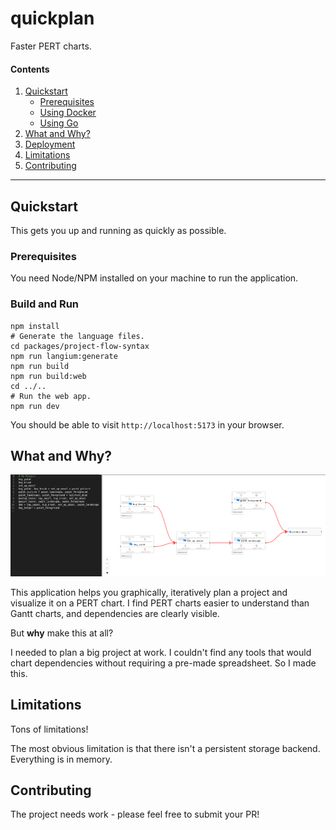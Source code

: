 # quickplan

Faster PERT charts.

#### Contents

1. [Quickstart](#quickstart)
    * [Prerequisites](#prerequisites)
    * [Using Docker](#using-docker)
    * [Using Go](#using-go)
2. [What and Why?](#what-and-why)
3. [Deployment](#deployment)
4. [Limitations](#limitations)
5. [Contributing](#contributing)

---

## Quickstart

This gets you up and running as quickly as possible.

### Prerequisites

You need Node/NPM installed on your machine to run the application.

### Build and Run

```shell
npm install
# Generate the language files.
cd packages/project-flow-syntax
npm run langium:generate
npm run build
npm run build:web
cd ../..
# Run the web app.
npm run dev
```

You should be able to visit `http://localhost:5173` in your browser.

## What and Why?

[![screenshot](./docs/img/screenshot-small.png)](./docs/img/screenshot.png)

This application helps you graphically, iteratively plan a project and visualize it on a PERT chart.
I find PERT charts easier to understand than Gantt charts, and dependencies are clearly visible.

But **why** make this at all?

I needed to plan a big project at work. I couldn't find any tools that would chart dependencies without requiring a pre-made spreadsheet. So I made this.

## Limitations

Tons of limitations!

The most obvious limitation is that there isn't a persistent storage backend. Everything is in memory.

## Contributing

The project needs work - please feel free to submit your PR!
